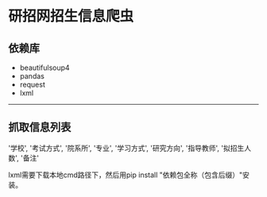 # 研招网招生信息爬虫
## 依赖库
* beautifulsoup4
* pandas
* request
* lxml
---
## 抓取信息列表
'学校', '考试方式', '院系所', '专业', '学习方式', '研究方向', '指导教师', '拟招生人数', '备注'

lxml需要下载本地cmd路径下，然后用pip install "依赖包全称（包含后缀）"安装。
